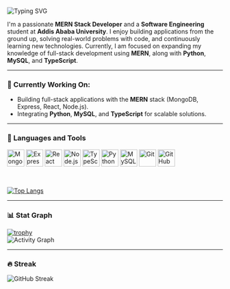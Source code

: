 # <p>
  <img src="https://readme-typing-svg.herokuapp.com?font=Fira+Code&size=24&pause=1000&color=FF5733&width=435&lines=Hi+there!+I'm+Nahom+Zenebe.;MERN+Stack+Developer+%7C+Software+Engineer;Passionate+about+coding+and+learning." alt="Typing SVG" />
</p>



I'm a passionate **MERN Stack Developer** and a **Software Engineering** student at **Addis Ababa University**. I enjoy building applications from the ground up, solving real-world problems with code, and continuously learning new technologies. Currently, I am focused on expanding my knowledge of full-stack development using **MERN**, along with **Python**, **MySQL**, and **TypeScript**.

---

### 🚀 Currently Working On:
- Building full-stack applications with the **MERN** stack (MongoDB, Express, React, Node.js).
- Integrating **Python**, **MySQL**, and **TypeScript** for scalable solutions.

---

### 🧠 Languages and Tools

<p align="left">
  <img src="https://cdn.jsdelivr.net/gh/devicons/devicon/icons/mongodb/mongodb-original.svg" alt="MongoDB" width="40" height="40"/>
  <img src="https://cdn.jsdelivr.net/gh/devicons/devicon/icons/express/express-original.svg" alt="Express" width="40" height="40"/>
  <img src="https://cdn.jsdelivr.net/gh/devicons/devicon/icons/react/react-original.svg" alt="React" width="40" height="40"/>
  <img src="https://cdn.jsdelivr.net/gh/devicons/devicon/icons/nodejs/nodejs-original.svg" alt="Node.js" width="40" height="40"/>
  <img src="https://cdn.jsdelivr.net/gh/devicons/devicon/icons/typescript/typescript-plain.svg" alt="TypeScript" width="40" height="40"/>
  <img src="https://cdn.jsdelivr.net/gh/devicons/devicon/icons/python/python-original.svg" alt="Python" width="40" height="40"/>
  <img src="https://cdn.jsdelivr.net/gh/devicons/devicon/icons/mysql/mysql-original.svg" alt="MySQL" width="40" height="40"/>
  <img src="https://cdn.jsdelivr.net/gh/devicons/devicon/icons/git/git-original.svg" alt="Git" width="40" height="40"/>
  <img src="https://cdn.jsdelivr.net/gh/devicons/devicon/icons/github/github-original.svg" alt="GitHub" width="40" height="40"/>
</p>
<br>

[![Top Langs](https://github-readme-stats.vercel.app/api/top-langs/?username=nahom-zenebe&layout=compact&theme=radical)](https://github.com/nahom-zenebe)




---

### 📊 Stat Graph
[![trophy](https://github-profile-trophy.vercel.app/?username=nahom-zenebe&theme=radical&no-frame=true)](https://github.com/nahom-zenebe)
<br>
![Activity Graph](https://github-readme-activity-graph.vercel.app/graph?username=nahom-zenebe&theme=github&hide_border=true&area=true)

---

### 🔥 Streak
![GitHub Streak](https://streak-stats.demolab.com?user=nahom-zenebe&theme=radical&hide_border=true)

